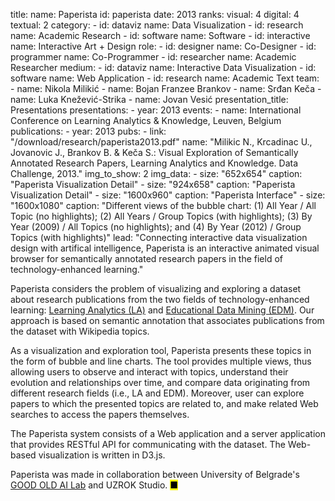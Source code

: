 title: 
    name: Paperista
id: paperista
date: 2013
ranks:
    visual: 4
    digital: 4
    textual: 2
category: 
    - id: dataviz
      name: Data Visualization
    - id: research
      name: Academic Research
    - id: software
      name: Software
    - id: interactive
      name: Interactive Art + Design
role:
    - id: designer
      name: Co-Designer
    - id: programmer
      name: Co-Programmer
    - id: researcher
      name: Academic Researcher
medium:
    - id: dataviz
      name: Interactive Data Visualization
    - id: software
      name: Web Application
    - id: research
      name: Academic Text
team:
    - name: Nikola Milikić
    - name: Bojan Franzee Brankov
    - name: Srđan Keča
    - name: Luka Knežević-Strika
    - name: Jovan Vesić
presentation_title: Presentations
presentations:
    - year: 2013
      events:
        - name: International Conference on Learning Analytics & Knowledge, Leuven, Belgium
publications:
    - year: 2013
      pubs:
        - link: "/download/research/paperista2013.pdf"
          name: "Milikic N., Krcadinac U., Jovanovic J., Brankov B. & Keča S.: Visual Exploration of Semantically Annotated Research Papers, Learning Analytics and Knowledge. Data Challenge, 2013."
img_to_show: 2
img_data:
    - size: "652x654"
      caption: "Paperista Visualization Detail"
    - size: "924x658"
      caption: "Paperista Visualization Detail"
    - size: "1600x960"
      caption: "Paperista Interface"
    - size: "1600x1080"
      caption: "Different views of the bubble chart: (1) All Year / All Topic (no highlights); (2) All Years / Group Topics
(with highlights); (3) By Year (2009) / All Topics (no highlights); and (4) By Year (2012) / Group Topics (with
highlights)"
lead: "Connecting interactive data visualization design with artifical intelligence, Paperista is an interactive animated visual browser for semantically annotated research papers in the field of technology-enhanced learning."

Paperista considers the problem of visualizing and exploring a dataset about research publications from the two fields of technology-enhanced learning: <a href="https://en.wikipedia.org/wiki/Learning_analytics" target="_blank">Learning Analytics (LA)</a> and <a href="https://en.wikipedia.org/wiki/Educational_data_mining" target="_blank">Educational Data Mining (EDM)</a>. Our approach is based on semantic annotation that associates publications from the dataset with Wikipedia topics.

As a visualization and exploration tool, Paperista presents these topics in the form of bubble and line charts. The tool provides multiple views, thus allowing users to observe and interact with topics, understand their evolution and relationships over time, and compare data originating from different research fields (i.e., LA and EDM). Moreover, user can explore papers to which the presented topics are related to, and make related Web searches to access the papers themselves.

The Paperista system consists of a Web application and a server
application that provides RESTful API for communicating with
the dataset. The Web-based visualization is written in D3.js.
 
 Paperista was made in collaboration between University of Belgrade's <a href="https://goodoldai.org/" target="_blank">GOOD OLD AI Lab</a> and UZROK Studio. <mark>&#9632;</mark>